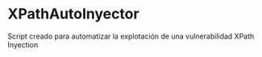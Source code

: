 # XPathAutoInyector
Script creado para automatizar la explotación de una vulnerabilidad XPath Inyection
